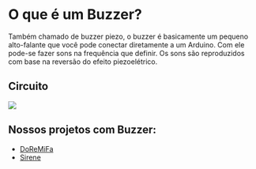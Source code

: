 # O que é um Buzzer?

Também chamado de buzzer piezo, o buzzer é basicamente um pequeno alto-falante que você pode conectar diretamente a um Arduino.
Com ele pode-se fazer sons na frequência que definir. Os sons são reproduzidos com base na reversão do efeito piezoelétrico.

## Circuito
![](http://dwebkit.esy.es/repositorio/Arduino/Buzzer_Uno.png)

## Nossos projetos com Buzzer:
- [DoReMiFa](https://github.com/msanches/Projetos-Arduino/tree/main/Buzzer/DoReMiFa)
- [Sirene](https://github.com/msanches/Projetos-Arduino/tree/main/Buzzer/Sirene)
